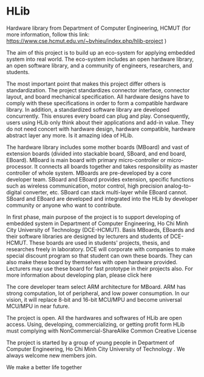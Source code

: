 # HLib
Hardware library from Department of Computer Engineering, HCMUT (for more information, follow this link: https://www.cse.hcmut.edu.vn/~bvhieu/index.php/hlib-project )

The aim of this project is to build up an eco-system for applying embedded system into real world. The eco-system includes an open hardware library, an open software library, and a community of engineers, researchers, and students.

The most important point that makes this project differ others is standardization. The project standardizes connector interface, connector layout, and board mechanical specification. All hardware designs have to comply with these specifications in order to form a compatible hardware library. In addition, a standardized software library are developed concurrently. This ensures every board can plug and play. Consequently, users using HLib only think about their applications and add-in value. They do not need concert with hardware design, hardware compatible, hardware abstract layer any more. Is it amazing idea of HLib.

The hardware library includes some mother boards (MBoard) and vast of extension boards (divided into stackable board, SBoard, and end board, EBoard). MBoard is main board with primary micro-controller or micro-processor. It connects all boards together and takes responsibility as master controller of whole system. MBoards are pre-developed by a core developer team. SBoard and EBoard provides extension, specific functions such as wireless communication, motor control, high precision analog-to-digital converter, etc. SBoard can stack multi-layer while EBoard cannot. SBoard and EBoard are developed and integrated into the HLib by developer community or anyone who want to contribute.

In first phase, main purpose of the project is to support developing of embedded system in Department of Computer Engineering, Ho Chi Minh City University of Technology (DCE-HCMUT). Basis MBoards, EBoards and their software libraries are designed by lecturers and students of DCE-HCMUT. These boards are used in students' projects, thesis, and researches freely in laboratory. DCE will corporate with companies to make special discount program so that student can own these boards. They can also make these board by themselves with open hardware provided. Lecturers may use these board for fast prototype in their projects also. For more information about developing plan, please click here

The core developer team select ARM architecture for MBoard. ARM has strong computation, lot of peripheral, and low power consumption. In our vision, it will replace 8-bit and 16-bit MCU/MPU and become universal MCU/MPU in near future.

The project is open. All the hardwares and softwares of HLib are open access. Using, developing, commercializing, or getting profit form HLib must complying with NonCommercial-ShareAlike Common Creative License

The project is started by a group of young people in Department of Computer Engineering, Ho Chi Minh City University of Technology . We always welcome new members join.

We make a better life together
